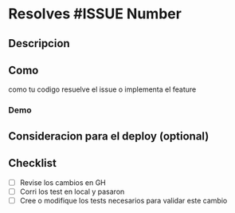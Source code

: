# Resolves \#ISSUE Number
## Descripcion

## Como

como tu codigo resuelve el issue o implementa el feature

### Demo

## Consideracion para el deploy (optional)

## Checklist

- [ ] Revise los cambios en GH
- [ ] Corri los test en local y pasaron
- [ ] Cree o modifique los tests necesarios para validar este cambio

